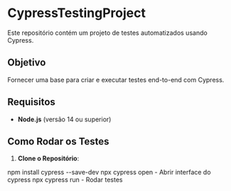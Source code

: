 # CypressTestingProject

Este repositório contém um projeto de testes automatizados usando Cypress.

## Objetivo

Fornecer uma base para criar e executar testes end-to-end com Cypress.

## Requisitos

- **Node.js** (versão 14 ou superior)

## Como Rodar os Testes

1. **Clone o Repositório**:

  npm install cypress --save-dev
  npx cypress open - Abrir interface do cypress
  npx cypress run - Rodar testes

